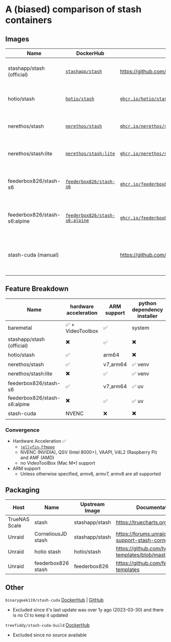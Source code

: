 # A (biased) comparison of stash containers

## Images
| Name | DockerHub | GitHub | Size |
|---|---|---|---|
| stashapp/stash (official) | [`stashapp/stash`](https://hub.docker.com/r/stashapp/stash) | https://github.com/stashapp/stash | ![Docker Image Size](https://img.shields.io/docker/image-size/stashapp/stash?style=flat-square&label=%20) |
| hotio/stash | [`hotio/stash`](https://hub.docker.com/r/hotio/stash) | [`ghcr.io/hotio/stash`](https://github.com/hotio/stash) | ![Docker Image Size](https://img.shields.io/docker/image-size/hotio/stash?style=flat-square&label=%20) |
| nerethos/stash | [`nerethos/stash`](https://hub.docker.com/r/nerethos/stash) | [`ghcr.io/nerethos/stash`](https://github.com/nerethos/docker-stash) | ![Docker Image Size](https://img.shields.io/docker/image-size/nerethos/stash?style=flat-square&label=%20) |
| nerethos/stash:lite | [`nerethos/stash:lite`](https://hub.docker.com/r/nerethos/stash/tags?name=lite) | [`ghcr.io/nerethos/stash`](https://github.com/nerethos/docker-stash) | ![Docker Image Size](https://img.shields.io/docker/image-size/nerethos/stash/lite?style=flat-square&label=%20) |
| feederbox826/stash-s6 | [`feederbox826/stash-s6`](https://hub.docker.com/r/feederbox826/stash-s6) | [`ghcr.io/feederbox826/stash-s6`](https://github.com/feederbox826/stash-s6) | ![Docker Image Size (tag)](https://img.shields.io/docker/image-size/feederbox826/stash-s6/hwaccel?style=flat-square&label=%20) |
| feederbox826/stash-s6:alpine | [`feederbox826/stash-s6:alpine`](https://hub.docker.com/r/feederbox826/stash-s6/tags?name=alpine) | [`ghcr.io/feederbox826/stash-s6:alpine`](https://github.com/feederbox826/stash-s6) | ![Docker Image Size (tag)](https://img.shields.io/docker/image-size/feederbox826/stash-s6/alpine?style=flat-square&label=%20) |
| stash-cuda (manual) | | https://github.com/stashapp/stash/tree/develop/docker/build/x86_64 | ![Docker Image Size (tag)](https://img.shields.io/docker/image-size/nvidia/cuda/12.8.0-base-ubuntu24.04?arch=amd64&style=flat-square&label=%20)+ |

## Feature Breakdown

| Name | hardware acceleration | ARM support| python dependency installer |
|---|---|---|---|
| baremetal | ✅ + VideoToolbox | ✅ | system |
| stashapp/stash (official) | ✖️ | ✅ | ✖️ |
| hotio/stash | ✅ | arm64 | ✖️ |
| nerethos/stash | ✅ | v7,arm64 | ✅ venv |
| nerethos/stash:lite | ✖️ | ✅ | ✅ venv |
| feederbox826/stash-s6 | ✅ | v7,arm64 | ✅ uv |
| feederbox826/stash-s6:alpine | ✖️ | ✅ | ✅ uv |
| stash-cuda | NVENC | ❌ | ✖️ |

### Convergence
  - Hardware Acceleration ✅
    - [`jellyfin-ffmpeg`](https://github.com/jellyfin/jellyfin-ffmpeg)
    - NVENC (NVIDIA), QSV (Intel 8000+), VAAPI, V4L2 (Raspberry Pi) and AMF (AMD)
    - no VideoToolBox (Mac M*) support
  - ARM support
    - Unless otherwise specified, armv6, armv7, armv8 are all supported
  

## Packaging

| Host | Name | Upstream Image | Documentation/Support |
|---|---|---|---|
| TrueNAS Scale | stash | stashapp/stash | https://truecharts.org/charts/stable/stash/ |
| Unraid | CorneliousJD stash | stashapp/stash | https://forums.unraid.net/topic/90861-support-stash-corneliousjd-repo/ |
| Unraid | hotio stash | hotio/stash | https://github.com/hotio/unraid-templates/blob/master/hotio/stash.xml |
| Unraid | feederbox826 stash | feederbox826 | https://github.com/feederbox826/unraid-templates |

## Other
`binarygeek119/stash-cuda`
[DockerHub](https://hub.docker.com/r/binarygeek119/stash-cuda) | [GitHub](https://github.com/binarygeek119/stash-cuda)
- Excluded since it's last update was over 1y ago (2023-03-30) and there is no CI to keep it updated

`treefiddy/stash-cuda-build` [DockerHub](https://hub.docker.com/r/treefiddy/stash-cuda-build)
- Excluded since no source available